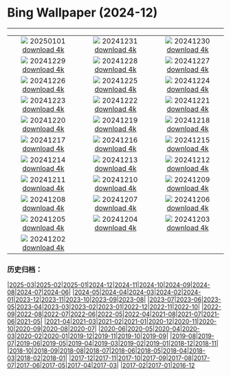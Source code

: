 # Bing Wallpaper (2024-12)
**************
| | | |
| :----: | :----: | :----: |
| ![](https://www.bing.com/th?id=OHR.CANYE24_EN-CA5635305751_1920x1080.jpg) 20250101 [download 4k](https://www.bing.com/th?id=OHR.CANYE24_EN-CA5635305751_UHD.jpg) | ![](https://www.bing.com/th?id=OHR.MountFieldNP_EN-CA5418391081_1920x1080.jpg) 20241231 [download 4k](https://www.bing.com/th?id=OHR.MountFieldNP_EN-CA5418391081_UHD.jpg) | ![](https://www.bing.com/th?id=OHR.BorobudurBells_EN-CA5184067886_1920x1080.jpg) 20241230 [download 4k](https://www.bing.com/th?id=OHR.BorobudurBells_EN-CA5184067886_UHD.jpg) |
| ![](https://www.bing.com/th?id=OHR.CoralTurtle_EN-CA4867100726_1920x1080.jpg) 20241229 [download 4k](https://www.bing.com/th?id=OHR.CoralTurtle_EN-CA4867100726_UHD.jpg) | ![](https://www.bing.com/th?id=OHR.LakeBledSnow_EN-CA4421792798_1920x1080.jpg) 20241228 [download 4k](https://www.bing.com/th?id=OHR.LakeBledSnow_EN-CA4421792798_UHD.jpg) | ![](https://www.bing.com/th?id=OHR.BoxingDay24_EN-CA4323476281_1920x1080.jpg) 20241227 [download 4k](https://www.bing.com/th?id=OHR.BoxingDay24_EN-CA4323476281_UHD.jpg) |
| ![](https://www.bing.com/th?id=OHR.Christmas24_EN-CA4696082080_1920x1080.jpg) 20241226 [download 4k](https://www.bing.com/th?id=OHR.Christmas24_EN-CA4696082080_UHD.jpg) | ![](https://www.bing.com/th?id=OHR.SantaSnowglobe_EN-CA4151337834_1920x1080.jpg) 20241225 [download 4k](https://www.bing.com/th?id=OHR.SantaSnowglobe_EN-CA4151337834_UHD.jpg) | ![](https://www.bing.com/th?id=OHR.FestivusCranes_EN-CA3928943615_1920x1080.jpg) 20241224 [download 4k](https://www.bing.com/th?id=OHR.FestivusCranes_EN-CA3928943615_UHD.jpg) |
| ![](https://www.bing.com/th?id=OHR.CrystalPier_EN-CA9816076133_1920x1080.jpg) 20241223 [download 4k](https://www.bing.com/th?id=OHR.CrystalPier_EN-CA9816076133_UHD.jpg) | ![](https://www.bing.com/th?id=OHR.SolsticeHalo_EN-CA3461734834_1920x1080.jpg) 20241222 [download 4k](https://www.bing.com/th?id=OHR.SolsticeHalo_EN-CA3461734834_UHD.jpg) | ![](https://www.bing.com/th?id=OHR.SantaClausVillage_EN-CA0049104166_1920x1080.jpg) 20241221 [download 4k](https://www.bing.com/th?id=OHR.SantaClausVillage_EN-CA0049104166_UHD.jpg) |
| ![](https://www.bing.com/th?id=OHR.SibiuRomania_EN-CA3979703489_1920x1080.jpg) 20241220 [download 4k](https://www.bing.com/th?id=OHR.SibiuRomania_EN-CA3979703489_UHD.jpg) | ![](https://www.bing.com/th?id=OHR.NutcrackerBallet_EN-CA9033194667_1920x1080.jpg) 20241219 [download 4k](https://www.bing.com/th?id=OHR.NutcrackerBallet_EN-CA9033194667_UHD.jpg) | ![](https://www.bing.com/th?id=OHR.ReinefjordenNorway_EN-CA2665608310_1920x1080.jpg) 20241218 [download 4k](https://www.bing.com/th?id=OHR.ReinefjordenNorway_EN-CA2665608310_UHD.jpg) |
| ![](https://www.bing.com/th?id=OHR.SalzburgSnow_EN-CA2222024592_1920x1080.jpg) 20241217 [download 4k](https://www.bing.com/th?id=OHR.SalzburgSnow_EN-CA2222024592_UHD.jpg) | ![](https://www.bing.com/th?id=OHR.MisurinaLake_EN-CA3296922212_1920x1080.jpg) 20241216 [download 4k](https://www.bing.com/th?id=OHR.MisurinaLake_EN-CA3296922212_UHD.jpg) | ![](https://www.bing.com/th?id=OHR.NorthernHawkOwl_EN-CA1011187644_1920x1080.jpg) 20241215 [download 4k](https://www.bing.com/th?id=OHR.NorthernHawkOwl_EN-CA1011187644_UHD.jpg) |
| ![](https://www.bing.com/th?id=OHR.ChristmasBudapest_EN-CA2975655898_1920x1080.jpg) 20241214 [download 4k](https://www.bing.com/th?id=OHR.ChristmasBudapest_EN-CA2975655898_UHD.jpg) | ![](https://www.bing.com/th?id=OHR.WildPoinsettia_EN-CA8337663672_1920x1080.jpg) 20241213 [download 4k](https://www.bing.com/th?id=OHR.WildPoinsettia_EN-CA8337663672_UHD.jpg) | ![](https://www.bing.com/th?id=OHR.DolomitesSky_EN-CA6901623444_1920x1080.jpg) 20241212 [download 4k](https://www.bing.com/th?id=OHR.DolomitesSky_EN-CA6901623444_UHD.jpg) |
| ![](https://www.bing.com/th?id=OHR.CornwallSnow_EN-CA5975265704_1920x1080.jpg) 20241211 [download 4k](https://www.bing.com/th?id=OHR.CornwallSnow_EN-CA5975265704_UHD.jpg) | ![](https://www.bing.com/th?id=OHR.GuanacosChile_EN-CA3340583526_1920x1080.jpg) 20241210 [download 4k](https://www.bing.com/th?id=OHR.GuanacosChile_EN-CA3340583526_UHD.jpg) | ![](https://www.bing.com/th?id=OHR.ReopeningNotreDame_EN-CA2618542485_1920x1080.jpg) 20241209 [download 4k](https://www.bing.com/th?id=OHR.ReopeningNotreDame_EN-CA2618542485_UHD.jpg) |
| ![](https://www.bing.com/th?id=OHR.TorontoWinterSkyline_EN-CA1219816615_1920x1080.jpg) 20241208 [download 4k](https://www.bing.com/th?id=OHR.TorontoWinterSkyline_EN-CA1219816615_UHD.jpg) | ![](https://www.bing.com/th?id=OHR.HelsinkiDusk_EN-CA1340856865_1920x1080.jpg) 20241207 [download 4k](https://www.bing.com/th?id=OHR.HelsinkiDusk_EN-CA1340856865_UHD.jpg) | ![](https://www.bing.com/th?id=OHR.MonoTufa_EN-CA0552920922_1920x1080.jpg) 20241206 [download 4k](https://www.bing.com/th?id=OHR.MonoTufa_EN-CA0552920922_UHD.jpg) |
| ![](https://www.bing.com/th?id=OHR.RhinosKenya_EN-CA9474788665_1920x1080.jpg) 20241205 [download 4k](https://www.bing.com/th?id=OHR.RhinosKenya_EN-CA9474788665_UHD.jpg) | ![](https://www.bing.com/th?id=OHR.JaipurFort_EN-CA4815702615_1920x1080.jpg) 20241204 [download 4k](https://www.bing.com/th?id=OHR.JaipurFort_EN-CA4815702615_UHD.jpg) | ![](https://www.bing.com/th?id=OHR.SnowMoose_EN-CA6422097332_1920x1080.jpg) 20241203 [download 4k](https://www.bing.com/th?id=OHR.SnowMoose_EN-CA6422097332_UHD.jpg) |
| ![](https://www.bing.com/th?id=OHR.IcebergsAntarctica_EN-CA5966857635_1920x1080.jpg) 20241202 [download 4k](https://www.bing.com/th?id=OHR.IcebergsAntarctica_EN-CA5966857635_UHD.jpg) |  |  |

### 历史归档：

|[2025-03](2025-03/2025-03.md)|[2025-02](2025-02/2025-02.md)|[2025-01](2025-01/2025-01.md)|[2024-12](2024-12/2024-12.md)|[2024-11](2024-11/2024-11.md)|[2024-10](2024-10/2024-10.md)|[2024-09](2024-09/2024-09.md)|[2024-08](2024-08/2024-08.md)|[2024-07](2024-07/2024-07.md)|[2024-06](2024-06/2024-06.md)|
|[2024-05](2024-05/2024-05.md)|[2024-04](2024-04/2024-04.md)|[2024-03](2024-03/2024-03.md)|[2024-02](2024-02/2024-02.md)|[2024-01](2024-01/2024-01.md)|[2023-12](2023-12/2023-12.md)|[2023-11](2023-11/2023-11.md)|[2023-10](2023-10/2023-10.md)|[2023-09](2023-09/2023-09.md)|[2023-08](2023-08/2023-08.md)|
|[2023-07](2023-07/2023-07.md)|[2023-06](2023-06/2023-06.md)|[2023-05](2023-05/2023-05.md)|[2023-04](2023-04/2023-04.md)|[2023-03](2023-03/2023-03.md)|[2023-02](2023-02/2023-02.md)|[2023-01](2023-01/2023-01.md)|[2022-12](2022-12/2022-12.md)|[2022-11](2022-11/2022-11.md)|[2022-10](2022-10/2022-10.md)|
|[2022-09](2022-09/2022-09.md)|[2022-08](2022-08/2022-08.md)|[2022-07](2022-07/2022-07.md)|[2022-06](2022-06/2022-06.md)|[2022-05](2022-05/2022-05.md)|[2022-04](2022-04/2022-04.md)|[2021-08](2021-08/2021-08.md)|[2021-07](2021-07/2021-07.md)|[2021-06](2021-06/2021-06.md)|[2021-05](2021-05/2021-05.md)|
|[2021-04](2021-04/2021-04.md)|[2021-03](2021-03/2021-03.md)|[2021-02](2021-02/2021-02.md)|[2021-01](2021-01/2021-01.md)|[2020-12](2020-12/2020-12.md)|[2020-11](2020-11/2020-11.md)|[2020-10](2020-10/2020-10.md)|[2020-09](2020-09/2020-09.md)|[2020-08](2020-08/2020-08.md)|[2020-07](2020-07/2020-07.md)|
|[2020-06](2020-06/2020-06.md)|[2020-05](2020-05/2020-05.md)|[2020-04](2020-04/2020-04.md)|[2020-03](2020-03/2020-03.md)|[2020-02](2020-02/2020-02.md)|[2020-01](2020-01/2020-01.md)|[2019-12](2019-12/2019-12.md)|[2019-11](2019-11/2019-11.md)|[2019-10](2019-10/2019-10.md)|[2019-09](2019-09/2019-09.md)|
|[2019-08](2019-08/2019-08.md)|[2019-07](2019-07/2019-07.md)|[2019-06](2019-06/2019-06.md)|[2019-05](2019-05/2019-05.md)|[2019-04](2019-04/2019-04.md)|[2019-03](2019-03/2019-03.md)|[2019-02](2019-02/2019-02.md)|[2019-01](2019-01/2019-01.md)|[2018-12](2018-12/2018-12.md)|[2018-11](2018-11/2018-11.md)|
|[2018-10](2018-10/2018-10.md)|[2018-09](2018-09/2018-09.md)|[2018-08](2018-08/2018-08.md)|[2018-07](2018-07/2018-07.md)|[2018-06](2018-06/2018-06.md)|[2018-05](2018-05/2018-05.md)|[2018-04](2018-04/2018-04.md)|[2018-03](2018-03/2018-03.md)|[2018-02](2018-02/2018-02.md)|[2018-01](2018-01/2018-01.md)|
|[2017-12](2017-12/2017-12.md)|[2017-11](2017-11/2017-11.md)|[2017-10](2017-10/2017-10.md)|[2017-09](2017-09/2017-09.md)|[2017-08](2017-08/2017-08.md)|[2017-07](2017-07/2017-07.md)|[2017-06](2017-06/2017-06.md)|[2017-05](2017-05/2017-05.md)|[2017-04](2017-04/2017-04.md)|[2017-03](2017-03/2017-03.md)|
|[2017-02](2017-02/2017-02.md)|[2017-01](2017-01/2017-01.md)|[2016-12](2016-12/2016-12.md)